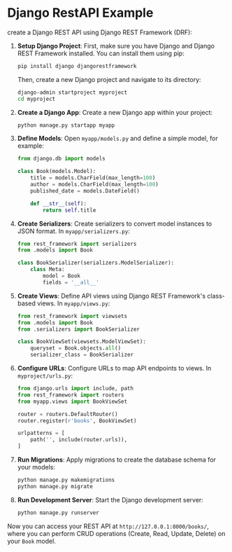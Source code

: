 # Django RestAPI Example

create a Django REST API using Django REST Framework (DRF):

1. **Setup Django Project**:
   First, make sure you have Django and Django REST Framework installed. You can install them using pip:

   ```bash
   pip install django djangorestframework
   ```

   Then, create a new Django project and navigate to its directory:

   ```bash
   django-admin startproject myproject
   cd myproject
   ```

2. **Create a Django App**:
   Create a new Django app within your project:

   ```bash
   python manage.py startapp myapp
   ```

3. **Define Models**:
   Open `myapp/models.py` and define a simple model, for example:

   ```python
   from django.db import models

   class Book(models.Model):
       title = models.CharField(max_length=100)
       author = models.CharField(max_length=100)
       published_date = models.DateField()

       def __str__(self):
           return self.title
   ```

4. **Create Serializers**:
   Create serializers to convert model instances to JSON format. In `myapp/serializers.py`:

   ```python
   from rest_framework import serializers
   from .models import Book

   class BookSerializer(serializers.ModelSerializer):
       class Meta:
           model = Book
           fields = '__all__'
   ```

5. **Create Views**:
   Define API views using Django REST Framework's class-based views. In `myapp/views.py`:

   ```python
   from rest_framework import viewsets
   from .models import Book
   from .serializers import BookSerializer

   class BookViewSet(viewsets.ModelViewSet):
       queryset = Book.objects.all()
       serializer_class = BookSerializer
   ```

6. **Configure URLs**:
   Configure URLs to map API endpoints to views. In `myproject/urls.py`:

   ```python
   from django.urls import include, path
   from rest_framework import routers
   from myapp.views import BookViewSet

   router = routers.DefaultRouter()
   router.register(r'books', BookViewSet)

   urlpatterns = [
       path('', include(router.urls)),
   ]
   ```

7. **Run Migrations**:
   Apply migrations to create the database schema for your models:

   ```bash
   python manage.py makemigrations
   python manage.py migrate
   ```

8. **Run Development Server**:
   Start the Django development server:

   ```bash
   python manage.py runserver
   ```

Now you can access your REST API at `http://127.0.0.1:8000/books/`, where you can perform CRUD operations (Create, Read, Update, Delete) on your `Book` model.
